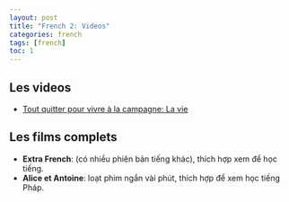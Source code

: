 ```yaml
---
layout: post
title: "French 2: Videos"
categories: french
tags: [french]
toc: 1
---
```


## Les videos

- [Tout quitter pour vivre à la campagne: La vie](https://www.youtube.com/watch?v=wEjuxnTJx8k&t=17s)


## Les films complets

- **Extra French**: (có nhiều phiên bản tiếng khác), thích hợp xem để học tiếng.
- **Alice et Antoine**: loạt phim ngắn vài phút, thích hợp để xem học tiếng Pháp.



